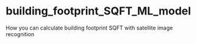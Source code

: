 # building_footprint_SQFT_ML_model
How you can calculate building footprint SQFT with satellite image recognition

